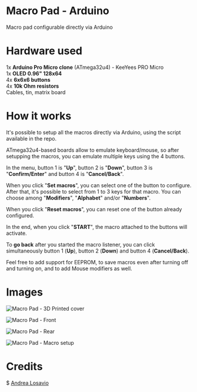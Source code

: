 # Macro Pad - Arduino
Macro pad configurable directly via Arduino  

# Hardware used
1x **Arduino Pro Micro clone** (ATmega32u4) - KeeYees PRO Micro  
1x **OLED 0.96" 128x64**  
4x **6x6x6 buttons**  
4x **10k Ohm resistors**  
Cables, tin, matrix board  

# How it works
It's possible to setup all the macros directly via Arduino, using the script available in the repo.  

ATmega32u4-based boards allow to emulate keyboard/mouse, so after setupping the macros, you can emulate multiple keys using the 4 buttons.  

In the menu, button 1 is "**Up**", button 2 is "**Down**", button 3 is "**Confirm/Enter**" and button 4 is "**Cancel/Back**".

When you click "**Set macros**", you can select one of the button to configure.  
After that, it's possible to select from 1 to 3 keys for that macro. You can choose among "**Modifiers**", "**Alphabet**" and/or "**Numbers**".  

When you click "**Reset macros**", you can reset one of the button already configured.

In the end, when you click "**START**", the macro attached to the buttons will activate.

To **go back** after you started the macro listener, you can click simultaneously button 1 (**Up**), button 2 (**Down**) and button 4 (**Cancel/Back**).

Feel free to add support for EEPROM, to save macros even after turning off and turning on, and to add Mouse modifiers as well.

# Images
![Macro Pad - 3D Printed cover](https://i.imgur.com/C1tk72Y.jpeg)

![Macro Pad - Front](https://i.imgur.com/JXZ0cWf.jpg)  

![Macro Pad - Rear](https://i.imgur.com/xK9TXbX.jpg)  

![Macro Pad - Macro setup](https://i.imgur.com/TpPFj7B.jpg)  

# Credits
$ [Andrea Losavio](https://www.linkedin.com/in/andrea-losavio-a60246107/)
